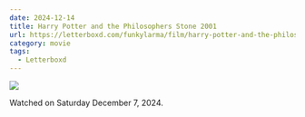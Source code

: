 ```yaml
---
date: 2024-12-14
title: Harry Potter and the Philosophers Stone 2001
url: https://letterboxd.com/funkylarma/film/harry-potter-and-the-philosophers-stone/
category: movie
tags:
  - Letterboxd
---
```


![](https://a.ltrbxd.com/resized/sm/upload/5t/cj/6w/6e/harrypotter2-0-600-0-900-crop.jpg?v=0053b4ed93)

Watched on Saturday December 7, 2024.
